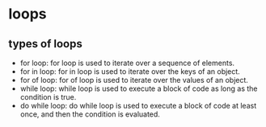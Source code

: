 # loops

## types of loops

- for loop: for loop is used to iterate over a sequence of elements.
- for in loop: for in loop is used to iterate over the keys of an object.
- for of loop: for of loop is used to iterate over the values of an object.
- while loop: while loop is used to execute a block of code as long as the condition is true.
- do while loop: do while loop is used to execute a block of code at least once, and then the condition is evaluated.
